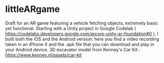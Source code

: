 # littleARgame
Draft for an AR game featuring a vehicle fetching objects, extremely basic yet functional.
Starting with a Unity project in Google Codelab ( https://codelabs.developers.google.com/arcore-unity-ar-foundation#0 ), I built both the iOS and the Android version: here you find a video recording taken in an iPhone X and the .apk file that you can download and play in your Android device.
3D escavator model from Kenney's Car Kit : https://www.kenney.nl/assets/car-kit

